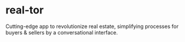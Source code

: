# real-tor
Cutting-edge app to revolutionize real estate, simplifying processes for buyers &amp; sellers by a conversational interface.
